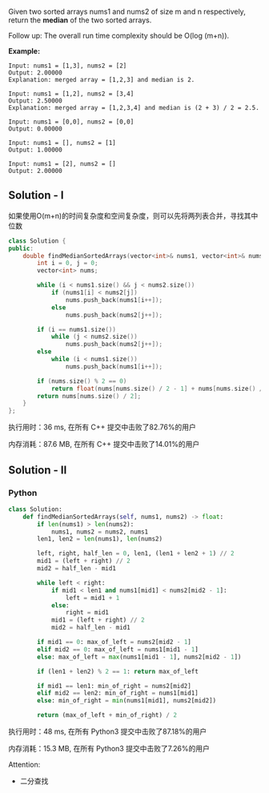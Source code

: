 Given two sorted arrays nums1 and nums2 of size m and n respectively, return the **median** of the two sorted arrays.

Follow up: The overall run time complexity should be O(log (m+n)).


**Example:**
```
Input: nums1 = [1,3], nums2 = [2]
Output: 2.00000
Explanation: merged array = [1,2,3] and median is 2.

Input: nums1 = [1,2], nums2 = [3,4]
Output: 2.50000
Explanation: merged array = [1,2,3,4] and median is (2 + 3) / 2 = 2.5.

Input: nums1 = [0,0], nums2 = [0,0]
Output: 0.00000

Input: nums1 = [], nums2 = [1]
Output: 1.00000

Input: nums1 = [2], nums2 = []
Output: 2.00000
```

## Solution - I

如果使用O(m+n)的时间复杂度和空间复杂度，则可以先将两列表合并，寻找其中位数

```c++
class Solution {
public:
    double findMedianSortedArrays(vector<int>& nums1, vector<int>& nums2) {
        int i = 0, j = 0;
        vector<int> nums;

        while (i < nums1.size() && j < nums2.size())
            if (nums1[i] < nums2[j]) 
                nums.push_back(nums1[i++]);
            else 
                nums.push_back(nums2[j++]);

        if (i == nums1.size())
            while (j < nums2.size())
                nums.push_back(nums2[j++]);
        else
            while (i < nums1.size())
                nums.push_back(nums1[i++]);

        if (nums.size() % 2 == 0) 
            return float(nums[nums.size() / 2 - 1] + nums[nums.size() / 2]) / 2;
        return nums[nums.size() / 2];
    }
};
```

执行用时：36 ms, 在所有 C++ 提交中击败了82.76%的用户

内存消耗：87.6 MB, 在所有 C++ 提交中击败了14.01%的用户



## Solution - II
### Python

```python
class Solution:
    def findMedianSortedArrays(self, nums1, nums2) -> float:
        if len(nums1) > len(nums2):
            nums1, nums2 = nums2, nums1
        len1, len2 = len(nums1), len(nums2)

        left, right, half_len = 0, len1, (len1 + len2 + 1) // 2
        mid1 = (left + right) // 2
        mid2 = half_len - mid1

        while left < right:
            if mid1 < len1 and nums1[mid1] < nums2[mid2 - 1]:
                left = mid1 + 1
            else:
                right = mid1
            mid1 = (left + right) // 2
            mid2 = half_len - mid1

        if mid1 == 0: max_of_left = nums2[mid2 - 1]
        elif mid2 == 0: max_of_left = nums1[mid1 - 1]
        else: max_of_left = max(nums1[mid1 - 1], nums2[mid2 - 1])

        if (len1 + len2) % 2 == 1: return max_of_left

        if mid1 == len1: min_of_right = nums2[mid2]
        elif mid2 == len2: min_of_right = nums1[mid1]
        else: min_of_right = min(nums1[mid1], nums2[mid2])

        return (max_of_left + min_of_right) / 2
```

执行用时：48 ms, 在所有 Python3 提交中击败了87.18%的用户

内存消耗：15.3 MB, 在所有 Python3 提交中击败了7.26%的用户

Attention:
- 二分查找



